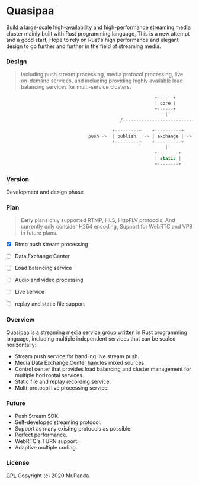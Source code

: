 # Quasipaa

Build a large-scale high-availability and high-performance streaming media cluster mainly built with Rust programming language,
This is a new attempt and a good start, Hope to rely on Rust's high performance and elegant design to go further and further in the field of streaming media.


### Design
> Including push stream processing, media protocol processing, live on-demand services, and including providing highly available load balancing services for multi-service clusters.

```rust
                                                        +------+
                                                        | core |
                                                        +------+
                                                            |
                                           /------------------------------\
                               
                                        +---------+    +----------+    +------+
                               push ->  | publish | -> | exchange | -> | pull | -> player
                                        +---------+    +----------+    +------+
                                                            |
                                                        +--------+           
                                                        | static |  
                                                        +--------+
```


### Version
Development and design phase </br>


### Plan
> Early plans only supported RTMP, HLS, HttpFLV protocols, And currently only consider H264 encoding, 
Support for WebRTC and VP9 in future plans.</br>

* [x] Rtmp push stream processing</br>
* [ ] Data Exchange Center</br>
* [ ] Load balancing service</br>
* [ ] Audio and video processing</br>
* [ ] Live service</br>
* [ ] replay and static file support</br>


### Overview
Quasipaa is a streaming media service group written in Rust programming language, including multiple independent services that can be scaled horizontally:
* Stream push service for handling live stream push.</br>
* Media Data Exchange Center handles mixed sources.</br>
* Control center that provides load balancing and cluster management for multiple horizontal services.</br>
* Static file and replay recording service.</br>
* Multi-protocol live processing service.</br>


### Future
* Push Stream SDK.</br>
* Self-developed streaming protocol.</br>
* Support as many existing protocols as possible.</br>
* Perfect performance.</br>
* WebRTC's TURN support.</br>
* Adaptive multiple coding.</br>


### License
[GPL](./LICENSE)
Copyright (c) 2020 Mr.Panda.
